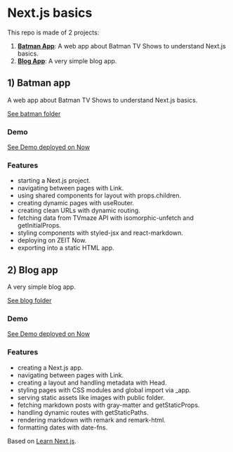 # Next.js basics

This repo is made of 2 projects:

1. [**Batman App**](#batman): A web app about Batman TV Shows to understand Next.js basics.
2. [**Blog App**](#blog): A very simple blog app.

## <a name="batman"></a>1) Batman app

A web app about Batman TV Shows to understand Next.js basics.

[See batman folder](https://github.com/solygambas/next-batman/tree/master/batman)

### Demo

[See Demo deployed on Now](https://hello-next.solygambas.now.sh/)

### Features

- starting a Next.js project.
- navigating between pages with Link.
- using shared components for layout with props.children.
- creating dynamic pages with useRouter.
- creating clean URLs with dynamic routing.
- fetching data from TVmaze API with isomorphic-unfetch and getInitialProps.
- styling components with styled-jsx and react-markdown.
- deploying on ZEIT Now.
- exporting into a static HTML app.

## <a name="blog"></a>2) Blog app

A very simple blog app.

[See blog folder](https://github.com/solygambas/next-batman/tree/master/blog)

### Demo

[See Demo deployed on Now]()

### Features

- creating a Next.js app.
- navigating between pages with Link.
- creating a layout and handling metadata with Head.
- styling pages with CSS modules and global import via \_app.
- serving static assets like images with public folder.
- fetching markdown posts with gray-matter and getStaticProps.
- handling dynamic routes with getStaticPaths.
- rendering markdown with remark and remark-html.
- formatting dates with date-fns.

Based on [Learn Next.js](https://nextjs.org/learn).
